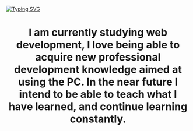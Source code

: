 [![Typing SVG](https://readme-typing-svg.demolab.com?font=Fira+Code&pause=1000&color=F7380C&random=false&width=435&lines=Hello+dear!+My+name+is+Alan+😄)](https://git.io/typing-svg)


<div id="header" align="center">
  
  
<h1 align="center">
I am currently studying web development, I love being able to acquire new professional development knowledge aimed at using the PC. In the near future I intend to be able to teach what I have learned, and continue learning constantly.</h1>
</div>

